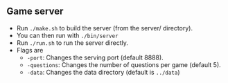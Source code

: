 ## Game server ##

* Run `./make.sh` to build the server (from the server/ directory).
* You can then run with `./bin/server`
* Run `./run.sh` to run the server directly.
* Flags are
  * `-port`: Changes the serving port (default 8888).
  * `-questions`: Changes the number of questions per game (default 5).
  * `-data`: Changes the data directory (default is `../data`)